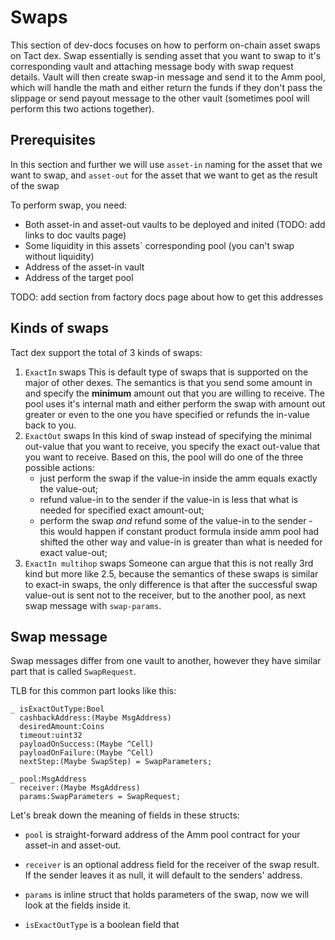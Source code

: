 # Swaps

This section of dev-docs focuses on how to perform on-chain asset swaps on Tact dex. Swap essentially is sending asset that you want to swap to it's corresponding vault and attaching message body with swap request details. Vault will then create swap-in message and send it to the Amm pool, which will handle the math and either return the funds if they don't pass the slippage or send payout message to the other vault (sometimes pool will perform this two actions together).

## Prerequisites

In this section and further we will use `asset-in` naming for the asset that we want to swap, and `asset-out` for the asset that we want to get as the result of the swap

To perform swap, you need:

- Both asset-in and asset-out vaults to be deployed and inited (TODO: add links to doc vaults page)
- Some liquidity in this assets` corresponding pool (you can't swap without liquidity)
- Address of the asset-in vault
- Address of the target pool

TODO: add section from factory docs page about how to get this addresses

## Kinds of swaps

Tact dex support the total of 3 kinds of swaps:

1. `ExactIn` swaps
   This is default type of swaps that is supported on the major of other dexes. The semantics is that you send some amount in and specify the **minimum** amount out that you are willing to receive. The pool uses it's internal math and either perform the swap with amount out greater or even to the one you have specified or refunds the in-value back to you.
2. `ExactOut` swaps
   In this kind of swap instead of specifying the minimal out-value that you want to receive, you specify the exact out-value that you want to receive. Based on this, the pool will do one of the three possible actions:
    - just perform the swap if the value-in inside the amm equals exactly the value-out;
    - refund value-in to the sender if the value-in is less that what is needed for specified exact amount-out;
    - perform the swap _and_ refund some of the value-in to the sender - this would happen if constant product formula inside amm pool had shifted the other way and value-in is greater than what is needed for exact value-out;
3. `ExactIn multihop` swaps
   Someone can argue that this is not really 3rd kind but more like 2.5, because the semantics of these swaps is similar to exact-in swaps, the only difference is that after the successful swap value-out is sent not to the receiver, but to the another pool, as next swap message with `swap-params`.

## Swap message

Swap messages differ from one vault to another, however they have similar part that is called `SwapRequest`.

TLB for this common part looks like this:

```tlb
_ isExactOutType:Bool
  cashbackAddress:(Maybe MsgAddress)
  desiredAmount:Coins
  timeout:uint32
  payloadOnSuccess:(Maybe ^Cell)
  payloadOnFailure:(Maybe ^Cell)
  nextStep:(Maybe SwapStep) = SwapParameters;

_ pool:MsgAddress
  receiver:(Maybe MsgAddress)
  params:SwapParameters = SwapRequest;
```

Let's break down the meaning of fields in these structs:

- `pool` is straight-forward address of the Amm pool contract for your asset-in and asset-out.

- `receiver` is an optional address field for the receiver of the swap result. If the sender leaves it as null, it will default to the senders' address.

- `params` is inline struct that holds parameters of the swap, now we will look at the fields inside it.

- `isExactOutType` is a boolean field that
